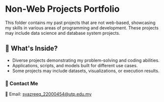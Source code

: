 # Non-Web Projects Portfolio

This folder contains my past projects that are not web-based, showcasing my skills in various areas of programming and development. These projects may include data science
and database system projects.

## 📌 What's Inside?
- Diverse projects demonstrating my problem-solving and coding abilities.
- Applications, scripts, and models built for different use cases.
- Some projects may include datasets, visualizations, or execution results.

### 📩 Contact Me
📧 Email: syazreeq_22000454@utp.edu.my
